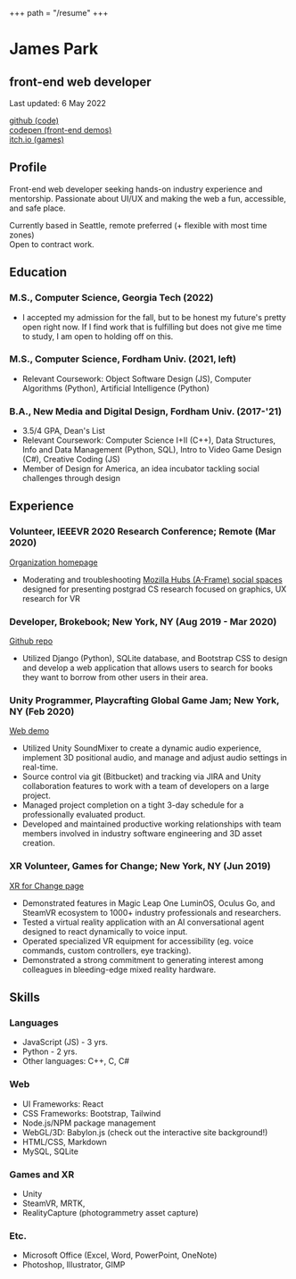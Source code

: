 +++
path = "/resume"
+++

# James Park
## front-end web developer

Last updated: 6 May 2022

[github (code)](https://github.com/idkwhojamesis)  
[codepen (front-end demos)](https://codepen.io/idkwhojamesis)  
[itch.io (games)](https://idkwhojamesis.itch.io/)

## Profile
Front-end web developer seeking hands-on industry experience and mentorship. Passionate about UI/UX and making the web a fun, accessible, and safe place. 

Currently based in Seattle, remote preferred (+ flexible with most time zones)  
Open to contract work.  

## Education

### M.S., Computer Science, Georgia Tech (2022)
- I accepted my admission for the fall, but to be honest my future's pretty open right now. If I find work that is fulfilling but does not give me time to study, I am open to holding off on this.

### M.S., Computer Science, Fordham Univ. (2021, left)
- Relevant Coursework: Object Software Design (JS), Computer Algorithms (Python), Artificial Intelligence (Python)

### B.A., New Media and Digital Design, Fordham Univ. (2017-'21)
- 3.5/4 GPA, Dean's List
- Relevant Coursework: Computer Science I+II (C++), Data Structures, Info and Data Management (Python, SQL), Intro to Video Game Design (C#), Creative Coding (JS)
- Member of Design for America, an idea incubator tackling social challenges through design

## Experience

### Volunteer, IEEEVR 2020 Research Conference; Remote (Mar 2020)
[Organization homepage](http://www.ieeevr.org/2020/)  
- Moderating and troubleshooting [Mozilla Hubs (A-Frame) social spaces](https://hubs.mozilla.com/) designed for presenting postgrad CS research focused on graphics, UX research for VR

### Developer, Brokebook; New York, NY (Aug 2019 - Mar 2020)
[Github repo](https://github.com/idkwhojamesis/brokebook_web)  
- Utilized Django (Python), SQLite database, and Bootstrap CSS to design and develop a web application that allows users to search for books they want to borrow from other users in their area.

### Unity Programmer, Playcrafting Global Game Jam; New York, NY (Feb 2020)
[Web demo](https://idkwhojamesis.itch.io/fix-the-penguin-gamejam)
- Utilized Unity SoundMixer to create a dynamic audio experience, implement 3D positional audio, and manage and adjust audio settings in real-time.
- Source control via git (Bitbucket) and tracking via JIRA and Unity collaboration features to work with a team of developers on a large project.
- Managed project completion on a tight 3-day schedule for a professionally evaluated product.
- Developed and maintained productive working relationships with team members involved in industry software engineering and 3D asset creation.

### XR Volunteer, Games for Change; New York, NY (Jun 2019)
[XR for Change page](http://www.gamesforchange.org/xr4c/)
- Demonstrated features in Magic Leap One LuminOS, Oculus Go, and SteamVR ecosystem to 1000+ industry professionals and researchers.
- Tested a virtual reality application with an AI conversational agent designed to react dynamically to voice input.
- Operated specialized VR equipment for accessibility (eg. voice commands, custom controllers, eye tracking).
- Demonstrated a strong commitment to generating interest among colleagues in bleeding-edge mixed reality hardware.

## Skills

### Languages
- JavaScript (JS) - 3 yrs.
- Python - 2 yrs.
- Other languages: C++, C, C#

### Web
- UI Frameworks: React
- CSS Frameworks: Bootstrap, Tailwind
- Node.js/NPM package management
- WebGL/3D: Babylon.js (check out the interactive site background!)
- HTML/CSS, Markdown
- MySQL, SQLite

### Games and XR
- Unity
- SteamVR, MRTK, 
- RealityCapture (photogrammetry asset capture)

### Etc.
- Microsoft Office (Excel, Word, PowerPoint, OneNote)
- Photoshop, Illustrator, GIMP